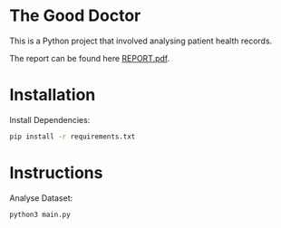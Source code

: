 # The Good Doctor

This is a Python project that involved analysing patient health records.

The report can be found here [REPORT.pdf](https://github.com/BrunaPlateroti/the-good-doctor/blob/main/REPORT.pdf).

# Installation

Install Dependencies:

```bash
pip install -r requirements.txt
```

# Instructions

Analyse Dataset:

```bash
python3 main.py
```
